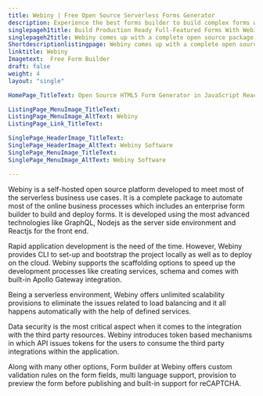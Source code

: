 ```yaml
---
title: Webiny | Free Open Source Serverless Forms Generator
description: Experience the best forms builder to build complex forms with full control over form’s look, change tracking, form submissions control and deployment.
singlepageh1title: Build Production Ready Full-Featured Forms With Webiny
singlepageh2title: Webiny comes up with a complete open source package containing an elegant drag and drop UI to build forms, version tracking, forms theming and data management.
Shortdescriptionlistingpage: Webiny comes up with a complete open source package containing an elegant drag and drop UI to build forms, version tracking, forms theming and data management.
linktitle: Webiny
Imagetext:  Free Form Builder
draft: false
weight: 4
layout: "single"

HomePage_TitleText: Open Source HTML5 Form Generator in JavaScript ReactJs

ListingPage_MenuImage_TitleText: 
ListingPage_MenuImage_AltText: Webiny
ListingPage_Link_TitleText: 

SinglePage_HeaderImage_TitleText: 
SinglePage_HeaderImage_AltText: Webiny Software
SinglePage_MenuImage_TitleText: 
SinglePage_MenuImage_AltText: Webiny Software

---
```


Webiny is a self-hosted open source platform developed to meet most of the serverless business use cases. It is a complete package to automate most of the online business processes which includes an enterprise form builder to build and deploy forms. It is developed using the most advanced technologies like GraphQL, Nodejs as the server side environment and Reactjs for the front end.

Rapid application development is the need of the time. However, Webiny provides CLI to set-up and bootstrap the project locally as well as to deploy on the cloud. Webiny supports the scaffolding options to speed up the development processes like creating services, schema and comes with built-in Apollo Gateway integration.

Being a serverless environment, Webiny offers unlimited scalability provisions to eliminate the issues related to load balancing and it all happens automatically with the help of defined services.

Data security is the most critical aspect when it comes to the integration with the third party resources. Webiny introduces token based mechanisms in which API issues tokens for the users to consume the third party integrations within the application.

Along with many other options, Form builder at Webiny offers custom validation rules on the form fields, multi language support, provision to preview the form before publishing and built-in support for reCAPTCHA.